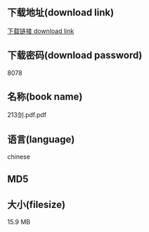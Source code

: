 ## 下载地址(download link)
[下载链接 download link](https://voluble-croquembouche-d321dc.netlify.app/?s=213%E5%89%91.pdf)

## 下载密码(download password)
8078

## 名称(book name)
213剑.pdf.pdf

## 语言(language)
chinese

## MD5


## 大小(filesize)
15.9 MB
